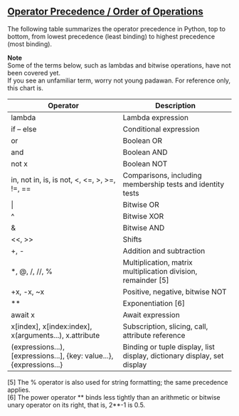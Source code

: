 ## [Operator Precedence / Order of Operations](https://docs.python.org/3/reference/expressions.html#operator-precedence)  

The following table summarizes the operator precedence in Python, top to bottom, from lowest precedence (least binding) to highest precedence (most binding).

**Note**  
Some of the terms below, such as lambdas and bitwise operations, have not been covered yet.  
If you see an unfamiliar term, worry not young padawan. For reference only, this chart is.

| Operator                                                              | Description                                                             |
|-----------------------------------------------------------------------|-------------------------------------------------------------------------|
| lambda                                                                | Lambda expression                                                       |
| if – else                                                             | Conditional expression                                                  |
| or                                                                    | Boolean OR                                                              |
| and                                                                   | Boolean AND                                                             |
| not x                                                                 | Boolean NOT                                                             |
| in, not in, is, is not, <, <=, >, >=, !=, ==                          | Comparisons, including membership tests and identity tests              |
| \|                                                                     | Bitwise OR                                                              |
| ^                                                                     | Bitwise XOR                                                             |
| &                                                                     | Bitwise AND                                                             |
| <<, >>                                                                | Shifts                                                                  |
| +, -                                                                  | Addition and subtraction                                                |
| *, @, /, //, %                                                        | Multiplication, matrix multiplication division, remainder [5]           |
| +x, -x, ~x                                                            | Positive, negative, bitwise NOT                                         |
| **                                                                    | Exponentiation [6]                                                      |
| await x                                                               | Await expression                                                        |
| x[index], x[index:index], x(arguments...), x.attribute                | Subscription, slicing, call, attribute reference                        |
| (expressions...), [expressions...], {key: value...}, {expressions...} | Binding or tuple display, list display, dictionary display, set display |


[5]	The % operator is also used for string formatting; the same precedence applies.  
[6]	The power operator ** binds less tightly than an arithmetic or bitwise unary operator on its right, that is, 2**-1 is 0.5.
